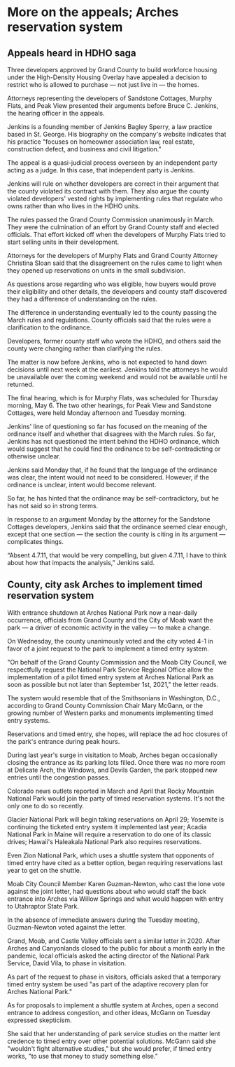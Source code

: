# More on the appeals; Arches reservation system

## Appeals heard in HDHO saga

Three developers approved by Grand County to build workforce housing under the High-Density Housing Overlay have appealed a decision to restrict who is allowed to purchase — not just live in — the homes.

Attorneys representing the developers of Sandstone Cottages, Murphy Flats, and Peak View presented their arguments before Bruce C. Jenkins, the hearing officer in the appeals.

Jenkins is a founding member of Jenkins Bagley Sperry, a law practice based in St. George. His biography on the company's website indicates that his practice "focuses on homeowner association law, real estate, construction defect, and business and civil litigation."

The appeal is a quasi-judicial process overseen by an independent party acting as a judge. In this case, that independent party is Jenkins.

Jenkins will rule on whether developers are correct in their argument that the county violated its contract with them. They also argue the county violated developers' vested rights by implementing rules that regulate who owns rather than who lives in the HDHO units.

The rules passed the Grand County Commission unanimously in March. They were the culmination of an effort by Grand County staff and elected officials. That effort kicked off when the developers of Murphy Flats tried to start selling units in their development.

Attorneys for the developers of Murphy Flats and Grand County Attorney Christina Sloan said that the disagreement on the rules came to light when they opened up reservations on units in the small subdivision.

As questions arose regarding who was eligible, how buyers would prove their eligibility and other details, the developers and county staff discovered they had a difference of understanding on the rules.

The difference in understanding eventually led to the county passing the March rules and regulations. County officials said that the rules were a clarification to the ordinance.

Developers, former county staff who wrote the HDHO, and others said the county were changing rather than clarifying the rules.

The matter is now before Jenkins, who is not expected to hand down decisions until next week at the earliest. Jenkins told the attorneys he would be unavailable over the coming weekend and would not be available until he returned.

The final hearing, which is for Murphy Flats, was scheduled for Thursday morning, May 6. The two other hearings, for Peak View and Sandstone Cottages, were held Monday afternoon and Tuesday morning.

Jenkins' line of questioning so far has focused on the meaning of the ordinance itself and whether that disagrees with the March rules. So far, Jenkins has not questioned the intent behind the HDHO ordinance, which would suggest that he could find the ordinance to be self-contradicting or otherwise unclear.

Jenkins said Monday that, if he found that the language of the ordinance was clear, the intent would not need to be considered. However, if the ordinance is unclear, intent would become relevant.

So far, he has hinted that the ordinance may be self-contradictory, but he has not said so in strong terms.

In response to an argument Monday by the attorney for the Sandstone Cottages developers, Jenkins said that the ordinance seemed clear enough, except that one section — the section the county is citing in its argument — complicates things.

“Absent 4.7.11, that would be very compelling, but given 4.7.11, I have to think about how that impacts the analysis,” Jenkins said.

## County, city ask Arches to implement timed reservation system

With entrance shutdown at Arches National Park now a near-daily occurrence, officials from Grand County and the City of Moab want the park — a driver of economic activity in the valley — to make a change.

On Wednesday, the county unanimously voted and the city voted 4-1 in favor of a joint request to the park to implement a timed entry system.

"On behalf of the Grand County Commission and the Moab City Council, we respectfully request the National Park Service Regional Office allow the implementation of a pilot timed entry system at Arches National Park as soon as possible but not later than September 1st, 2021," the letter reads.

The system would resemble that of the Smithsonians in Washington, D.C., according to Grand County Commission Chair Mary McGann, or the growing number of Western parks and monuments implementing timed entry systems.

Reservations and timed entry, she hopes, will replace the ad hoc closures of the park's entrance during peak hours.

During last year's surge in visitation to Moab, Arches began occasionally closing the entrance as its parking lots filled. Once there was no more room at Delicate Arch, the Windows, and Devils Garden, the park stopped new entries until the congestion passes.

Colorado news outlets reported in March and April that Rocky Mountain National Park would join the party of timed reservation systems. It's not the only one to do so recently.

Glacier National Park will begin taking reservations on April 29; Yosemite is continuing the ticketed entry system it implemented last year; Acadia National Park in Maine will require a reservation to do one of its classic drives; Hawaii's Haleakala National Park also requires reservations.

Even Zion National Park, which uses a shuttle system that opponents of timed entry have cited as a better option, began requiring reservations last year to get on the shuttle.

Moab City Council Member Karen Guzman-Newton, who cast the lone vote against the joint letter, had questions about who would staff the back entrance into Arches via Willow Springs and what would happen with entry to Utahraptor State Park.

In the absence of immediate answers during the Tuesday meeting, Guzman-Newton voted against the letter.

Grand, Moab, and Castle Valley officials sent a similar letter in 2020. After Arches and Canyonlands closed to the public for about a month early in the pandemic, local officials asked the acting director of the National Park Service, David Vila, to phase in visitation.

As part of the request to phase in visitors, officials asked that a temporary timed entry system be used "as part of the adaptive recovery plan for Arches National Park."

As for proposals to implement a shuttle system at Arches, open a second entrance to address congestion, and other ideas, McGann on Tuesday expressed skepticism.

She said that her understanding of park service studies on the matter lent credence to timed entry over other potential solutions. McGann said she "wouldn't fight alternative studies," but she would prefer, if timed entry works, "to use that money to study something else."
